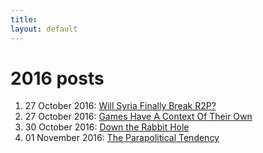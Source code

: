 ```yaml
---
title: 
layout: default
---
```


# 2016 posts

1. 27 October 2016: [Will Syria Finally Break R2P?](https://suklea.github.io/posts/2016/October/27.html) 
2. 27 October 2016: [Games Have A Context Of Their Own](https://suklea.github.io/posts/2016/October/27a.html)
3. 30 October 2016: [Down the Rabbit Hole](https://suklea.github.io/posts/2016/October/30.html)
4. 01 November 2016: [The Parapolitical Tendency](https://suklea.github.io/posts/2016/November/01.html)

